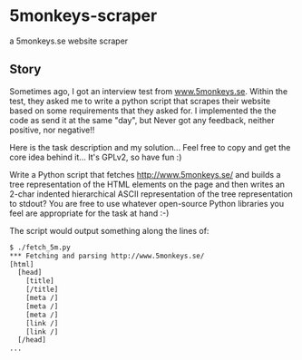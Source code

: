 5monkeys-scraper
================

a 5monkeys.se website scraper

Story
-----
Sometimes ago, I got an interview test from www.5monkeys.se. Within the test, they asked me to write a python script that scrapes their website based on some requirements that they asked for. 
I implemented the the code as send it at the same "day", but Never got any feedback, neither positive, nor negative!!

Here is the task description and my solution... Feel free to copy and get the core idea behind it... It's GPLv2, so have fun :)


Write a Python script that fetches http://www.5monkeys.se/ and builds a tree representation of the HTML elements on the page and then writes an 2-char indented hierarchical ASCII representation of the tree representation to stdout? You are free to use whatever open-source Python libraries you feel are appropriate for the task at hand :-)

The script would output something along the lines of:
```bash
$ ./fetch_5m.py
*** Fetching and parsing http://www.5monkeys.se/
[html]
  [head]
    [title]
    [/title]
    [meta /]
    [meta /]
    [meta /]
    [link /]
    [link /]
  [/head]
...
```

